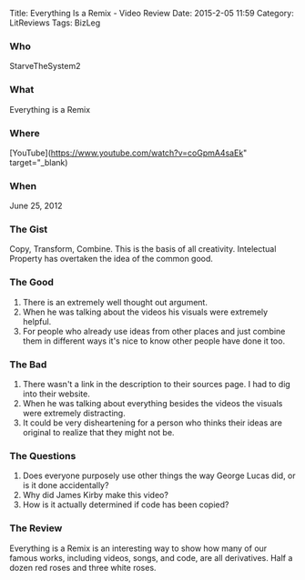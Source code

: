 Title: Everything Is a Remix - Video Review
Date: 2015-2-05 11:59
Category: LitReviews
Tags: BizLeg

### Who
StarveTheSystem2

### What
Everything is a Remix

### Where
[YouTube](https://www.youtube.com/watch?v=coGpmA4saEk" target="_blank)

### When
June 25, 2012

### The Gist
Copy, Transform, Combine. This is the basis of all creativity. Intelectual Property has overtaken the idea of the common good.

### The Good
1. There is an extremely well thought out argument. 
2. When he was talking about the videos his visuals were extremely helpful.  
3.  For people who already use ideas from other places and just combine them in different ways it's nice to know other people have done it too. 

### The Bad
1. There wasn't a link in the description to their sources page. I had to dig into their website. 
2.  When he was talking about everything besides the videos the visuals were extremely distracting.
3. It could be very disheartening for a person who thinks their ideas are original to realize that they might not be. 

### The Questions
1. Does everyone purposely use other things the way George Lucas did, or is it done accidentally?
2. Why did James Kirby make this video?
3. How is it actually determined if code has been copied?

### The Review
Everything is a Remix is an interesting way to show how many of our famous works, including videos, songs, and code, are all derivatives. 
Half a dozen red roses and three white roses.